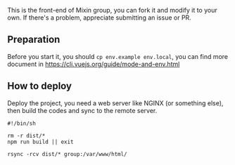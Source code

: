 This is the front-end of Mixin group, you can fork it and modify it to your own. If there's a problem, appreciate submitting an issue or PR.

## Preparation

Before you start it, you should `cp env.example env.local`, you can find more document in https://cli.vuejs.org/guide/mode-and-env.html

## How to deploy

Deploy the project, you need a web server like NGINX (or something else), then build the codes and sync to the remote server.

```
#!/bin/sh

rm -r dist/*
npm run build || exit

rsync -rcv dist/* group:/var/www/html/
```
